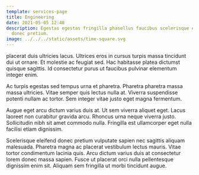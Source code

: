 ```yaml
---
template: services-page
title: Engineering
date: 2021-05-05 12:48
description: Egestas egestas fringilla phasellus faucibus scelerisque eleifend
  donec pretium.
image: ../../../static/assets/time-square.svg
---
```


placerat duis ultricies lacus. Ultrices eros in cursus turpis massa tincidunt dui ut ornare. Et molestie ac feugiat sed. Hac habitasse platea dictumst quisque sagittis. Id consectetur purus ut faucibus pulvinar elementum integer enim.

Ac turpis egestas sed tempus urna et pharetra. Pharetra pharetra massa massa ultricies. Vitae semper quis lectus nulla at. Viverra suspendisse potenti nullam ac tortor. Sem integer vitae justo eget magna fermentum.

Augue eget arcu dictum varius duis at. Ut sem viverra aliquet eget. Lacus laoreet non curabitur gravida arcu. Rhoncus urna neque viverra justo. Sollicitudin nibh sit amet commodo nulla. Fringilla est ullamcorper eget nulla facilisi etiam dignissim.

Scelerisque eleifend donec pretium vulputate sapien nec sagittis aliquam malesuada. Pharetra magna ac placerat vestibulum lectus mauris. Vitae tortor condimentum lacinia quis. Arcu dictum varius duis at consectetur lorem donec massa sapien. Fusce ut placerat orci nulla pellentesque dignissim enim sit. Aliquam sem fringilla ut morbi tincidunt augue.
